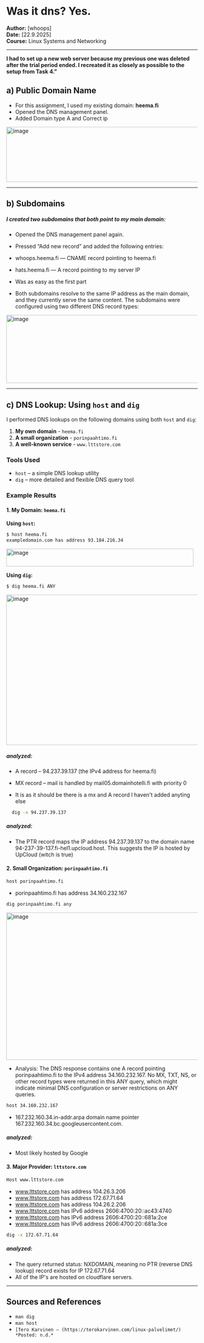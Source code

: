 

# Was it dns? Yes.
**Author:** [whoops]  
**Date:** [22.9.2025]  
**Course:** Linux Systems and Networking  

---
**I had to set up a new web server because my previous one was deleted after the trial period ended. I recreated it as closely as possible to the setup from Task 4."**

## a) Public Domain Name

- For this assignment, I used my existing domain: **heema.fi**
- Opened the DNS management panel.
- Added Domain type A and Correct ip

<img width="985" height="145" alt="image" src="https://github.com/user-attachments/assets/a9dc4a9b-b8b7-4a79-9e6a-7f242a2047a5" />



---

## b) Subdomains
##### I created two subdomains that both point to my main domain:
- Opened the DNS management panel again.
- Pressed “Add new record” and added the following entries:
- whoops.heema.fi — CNAME record pointing to heema.fi
- hats.heema.fi — A record pointing to my server IP 
  
- Was as easy as the first part
- Both subdomains resolve to the same IP address as the main domain, and they currently serve the same content. The subdomains were configured using two different DNS record types:
  
<img width="947" height="179" alt="image" src="https://github.com/user-attachments/assets/c6c90b10-4488-4406-a458-17b0aa7bbe0c" />

---

## c) DNS Lookup: Using `host` and `dig`

I performed DNS lookups on the following domains using both `host` and `dig`:

1. **My own domain** - `heema.fi`
2. **A small organization** - `porinpaahtimo.fi` 
3. **A well-known service** - `www.lttstore.com`

### Tools Used

* `host` – a simple DNS lookup utility
* `dig` – more detailed and flexible DNS query tool

### Example Results

#### 1. My Domain: `heema.fi`

**Using `host`:**

```bash
$ host heema.fi
exampledomain.com has address 93.184.216.34
```
<img width="493" height="47" alt="image" src="https://github.com/user-attachments/assets/18d78f7b-826f-49de-84af-7dcfb928b373" />

**Using `dig`:**

```bash
$ dig heema.fi ANY
```
<img width="691" height="395" alt="image" src="https://github.com/user-attachments/assets/657c624b-bc56-408d-a96e-32229a0eef32" />

##### analyzed:
- A record – 94.237.39.137 (the IPv4 address for heema.fi)
- MX record – mail is handled by mail05.domainhotelli.fi with priority 0

- It is as it should be there is a mx and A record I haven't added anyting else
```bash
  dig -x 94.237.39.137 
```
##### analyzed:
- The PTR record maps the IP address 94.237.39.137  to the domain name 94-237-39-137.fi-hel1.upcloud.host.
This suggests the IP is hosted by UpCloud (witch is true)

#### 2. Small Organization: `porinpaahtimo.fi`
```bash
host porinpaahtimo.fi
```
- porinpaahtimo.fi has address 34.160.232.167

```bash
dig porinpaahtimo.fi any
```
<img width="637" height="387" alt="image" src="https://github.com/user-attachments/assets/91894909-5897-4a6a-ad88-19ff5b46e5bf" />

- Analysis:
The DNS response contains one A record pointing porinpaahtimo.fi to the IPv4 address 34.160.232.167.
No MX, TXT, NS, or other record types were returned in this ANY query, which might indicate minimal DNS configuration or server restrictions on ANY queries.

```bash
host 34.160.232.167
```
- 167.232.160.34.in-addr.arpa domain name pointer 167.232.160.34.bc.googleusercontent.com.


##### analyzed:
- Most likely hosted by Google

#### 3. Major Provider: `lttstore.com`
```bash
Host www.lttstore.com
```
- www.lttstore.com has address 104.26.3.206
- www.lttstore.com has address 172.67.71.64
- www.lttstore.com has address 104.26.2.206
- www.lttstore.com has IPv6 address 2606:4700:20::ac43:4740
- www.lttstore.com has IPv6 address 2606:4700:20::681a:2ce
- www.lttstore.com has IPv6 address 2606:4700:20::681a:3ce

```bash
dig -x 172.67.71.64
```
##### analyzed:
- The query returned status: NXDOMAIN, meaning no PTR (reverse DNS lookup) record exists for IP 172.67.71.64
- All of the IP's are hosted on cloudflare servers.


---


## Sources and References

* `man dig`
* `man host`
* `[Tero Karvinen – (https://terokarvinen.com/linux-palvelimet/) *Posted: n.d.*`

```


